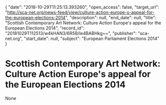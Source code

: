 {
  "date": "2018-10-29T11:25:13.393260", 
  "open_access": false, 
  "target_url": "http://sca-net.org/news-feed/view/culture-action-europe-s-appeal-for-the-european-elections-2014", 
  "description": null, 
  "end_date": null, 
  "title": "Scottish Contemporary Art Network: Culture Action Europe's appeal for the European Elections 2014", 
  "record_id": "20181029T112513/w4kHAN3/6R5B/le4BABHkg==", 
  "publisher": "sca-net.org", 
  "start_date": null, 
  "subject": "European Parliament Elections 2014"
}

# Scottish Contemporary Art Network: Culture Action Europe's appeal for the European Elections 2014

None